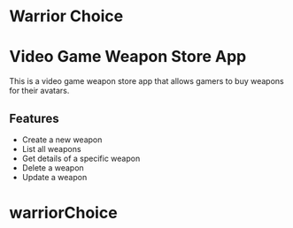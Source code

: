 # Warrior Choice
# Video Game Weapon Store App

This is a video game weapon store app that allows gamers to buy weapons for their avatars.

## Features

- Create a new weapon
- List all weapons
- Get details of a specific weapon
- Delete a weapon
- Update a weapon
# warriorChoice
